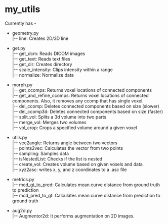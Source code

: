 # my_utils

Currently has - <br>
  * geometry.py <br>
    |-- line: Creates 2D/3D line <br>
  * get.py <br>
    |-- get_dcm: Reads DICOM images <br>
    |-- get_text: Reads text files <br>
    |-- get_dir: Creates directory <br>
    |-- scale_intensity: Clips intensity within a range <br>
    |-- normalize: Normalize data <br>
  * morph.py <br>
    |-- get_ccomps: Returns voxel locations of connected components <br>
    |-- get_and_refine_ccomps: Returns voxel locations of connected components. Also, it removes
    any ccomp that has single voxel. <br>
    |-- del_ccomp: Deletes connected components based on size (slower) <br>
    |-- del_ccomp3d: Deletes connected components based on size (faster) <br>
    |-- split_vol: Splits a 3d volume into two parts <br>
    |-- merge_vol: Merges two volumes <br>
    |-- vol_crop: Crops a specified volume around a given voxel <br>
    
  * utils.py <br>
    |-- vec2angle: Returns angle between two vectors <br>
    |-- points2vec: Calculates the vector from two points <br>
    |-- sampling: Samples data <br>
    |-- isNestedList: Checks if the list is nested <br>
    |-- create_vol: Creates volume based on given voxels and data <br>
    |-- xyz2asc: writes x, y, and z coordinates to a .asc file <br>
  * metrics.py <br>
    |-- mcd_gt_to_pred: Calculates mean curve distance from ground truth to prediction <br>
    |-- mcd_pred_to_gt: Calculates mean curve distance from prediction to ground truth <br>
  * aug2d.py <br>
    |-- Augmentor2d: It performs augmentation on 2D images.
    
   
